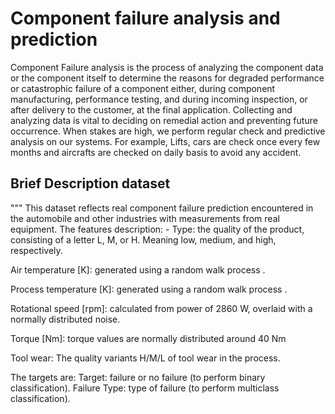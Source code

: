 # Component failure analysis and prediction
Component Failure analysis is the process of analyzing the component data or the component itself to determine the reasons for degraded performance or catastrophic failure of a component either, during component manufacturing, performance testing, and during incoming inspection, or after delivery to the customer, at the final application. Collecting and analyzing data is vital to deciding on remedial action and preventing future occurrence. When stakes are high, we perform regular check and predictive analysis on our systems. For example, Lifts, cars are check once every few months and aircrafts are checked on daily basis to avoid any accident.

## Brief Description dataset
"""
This dataset reflects real component failure prediction encountered in the
automobile and other industries with measurements from real equipment. 
The features description: -
Type: the quality of the product, consisting of a letter L, M, or H.
Meaning low, medium, and high, respectively.

Air temperature [K]: generated using a random walk process .

Process temperature [K]: generated using a random walk process .

Rotational speed [rpm]: calculated from power of 2860 W, overlaid with a
normally distributed noise.

Torque [Nm]: torque values are normally distributed around 40 Nm

Tool wear: The quality variants H/M/L of tool wear
in the process.

The targets are:
Target: failure or no failure (to perform binary classification).
Failure Type: type of failure (to perform multiclass classification).
